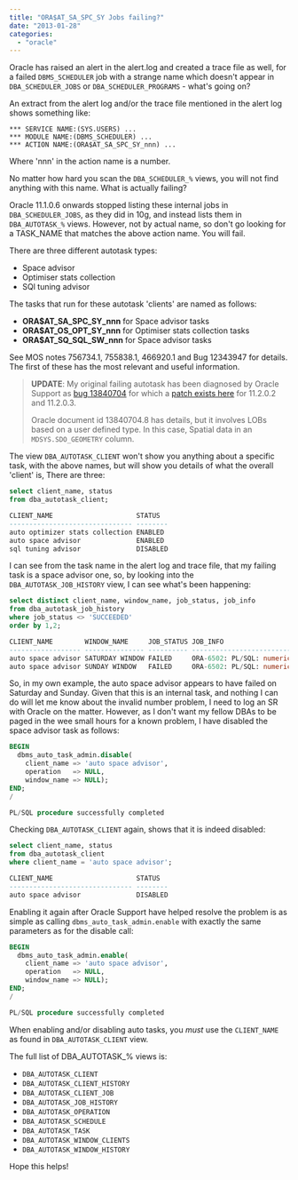 ```yaml
---
title: "ORA$AT_SA_SPC_SY Jobs failing?"
date: "2013-01-28"
categories: 
  - "oracle"
---
```


Oracle has raised an alert in the alert.log and created a trace file as well, for a failed `DBMS_SCHEDULER` job with a strange name which doesn't appear in `DBA_SCHEDULER_JOBS` or `DBA_SCHEDULER_PROGRAMS` - what's going on?

An extract from the alert log and/or the trace file mentioned in the alert log shows something like:

```text
*** SERVICE NAME:(SYS.USERS) ...
*** MODULE NAME:(DBMS_SCHEDULER) ...
*** ACTION NAME:(ORA$AT_SA_SPC_SY_nnn) ...
```

Where 'nnn' in the action name is a number.

No matter how hard you scan the `DBA_SCHEDULER_%` views, you will not find anything with this name. What is actually failing?

Oracle 11.1.0.6 onwards stopped listing these internal jobs in `DBA_SCHEDULER_JOBS`, as they did in 10g, and instead lists them in `DBA_AUTOTASK_%` views. However, not by actual name, so don't go looking for a TASK_NAME that matches the above action name. You will fail.

There are three different autotask types:

- Space advisor
- Optimiser stats collection
- SQl tuning advisor

The tasks that run for these autotask 'clients' are named as follows:

- **ORA$AT_SA_SPC_SY_nnn** for Space advisor tasks
- **ORA$AT_OS_OPT_SY_nnn** for Optimiser stats collection tasks
- **ORA$AT_SQ_SQL_SW_nnn** for Space advisor tasks

See MOS notes 756734.1, 755838.1, 466920.1 and Bug 12343947 for details. The first of these has the most relevant and useful information.

> **UPDATE**: My original failing autotask has been diagnosed by Oracle Support as [bug 13840704](https://support.oracle.com/epmos/faces/ui/km/BugDisplay.jspx?id=13840704 "https://support.oracle.com/epmos/faces/ui/km/BugDisplay.jspx?id=13840704") for which a [patch exists here](https://updates.oracle.com/Orion/PatchDetails/process_form?patch_num=13840704 "https://updates.oracle.com/Orion/PatchDetails/process_form?patch_num=13840704") for 11.2.0.2 and 11.2.0.3.
> 
> Oracle document id 13840704.8 has details, but it involves LOBs based on a user defined type. In this case, Spatial data in an `MDSYS.SDO_GEOMETRY` column.

The view `DBA_AUTOTASK_CLIENT` won't show you anything about a specific task, with the above names, but will show you details of what the overall 'client' is, There are three:

```sql
select client_name, status
from dba_autotask_client;

CLIENT_NAME                     STATUS
------------------------------- --------
auto optimizer stats collection ENABLED
auto space advisor              ENABLED
sql tuning advisor              DISABLED
```

I can see from the task name in the alert log and trace file, that my failing task is a space advisor one, so, by looking into the `DBA_AUTOTASK_JOB_HISTORY` view, I can see what's been happening:

```sql
select distinct client_name, window_name, job_status, job_info
from dba_autotask_job_history
where job_status <> 'SUCCEEDED'
order by 1,2;

CLIENT_NAME        WINDOW_NAME     JOB_STATUS JOB_INFO
------------------ --------------- ---------- -------------------------------------------
auto space advisor SATURDAY WINDOW FAILED     ORA-6502: PL/SQL: numeric or value error...
auto space advisor SUNDAY WINDOW   FAILED     ORA-6502: PL/SQL: numeric or value error...
```

So, in my own example, the auto space advisor appears to have failed on Saturday and Sunday. Given that this is an internal task, and nothing I can do will let me know about the invalid number problem, I need to log an SR with Oracle on the matter. However, as I don't want my fellow DBAs to be paged in the wee small hours for a known problem, I have disabled the space advisor task as follows:

```sql
BEGIN
  dbms_auto_task_admin.disable(
    client_name => 'auto space advisor',
    operation   => NULL,
    window_name => NULL);
END;
/

PL/SQL procedure successfully completed
```

Checking `DBA_AUTOTASK_CLIENT` again, shows that it is indeed disabled:

```sql
select client_name, status
from dba_autotask_client
where client_name = 'auto space advisor';

CLIENT_NAME                     STATUS
------------------------------- --------
auto space advisor              DISABLED
```

Enabling it again after Oracle Support have helped resolve the problem is as simple as calling `dbms_auto_task_admin.enable` with exactly the same parameters as for the disable call:

```sql
BEGIN
  dbms_auto_task_admin.enable(
    client_name => 'auto space advisor',
    operation   => NULL,
    window_name => NULL);
END;
/

PL/SQL procedure successfully completed
```

When enabling and/or disabling auto tasks, you _must_ use the `CLIENT_NAME` as found in `DBA_AUTOTASK_CLIENT` view.

The full list of DBA_AUTOTASK_% views is:

- `DBA_AUTOTASK_CLIENT`
- `DBA_AUTOTASK_CLIENT_HISTORY`
- `DBA_AUTOTASK_CLIENT_JOB`
- `DBA_AUTOTASK_JOB_HISTORY`
- `DBA_AUTOTASK_OPERATION`
- `DBA_AUTOTASK_SCHEDULE`
- `DBA_AUTOTASK_TASK`
- `DBA_AUTOTASK_WINDOW_CLIENTS`
- `DBA_AUTOTASK_WINDOW_HISTORY`

Hope this helps!
